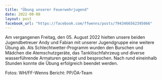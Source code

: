 ```yaml
---
title: "Übung unserer Feuerwehrjugend"
date: 2022-08-08
layout: post
facebook_url: "https://facebook.com/ffwenns/posts/7943466562395066"
---
```


Am vergangenen Freitag, den 05. August 2022 hielten unsere beiden Jugendbetreuer Andy und Fabian mit unserer Jugendgruppe eine weitere Übung ab. Als Schlechtwetter-Programm ️wurden den Burschen und Mädchen die Atemschutzgeräte, das Tanklöschfahrzeug und diverse wasserführende Armaturen gezeigt und besprochen. Nach rund eineinhalb Stunden konnte die Übung erfolgreich beendet werden. 

 

Fotos: WH/FF-Wenns
Bericht: PP/ÖA-Team